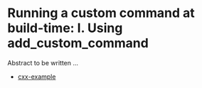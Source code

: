 # Running a custom command at build-time: I. Using add_custom_command

Abstract to be written ...

- [cxx-example](cxx-example/)

